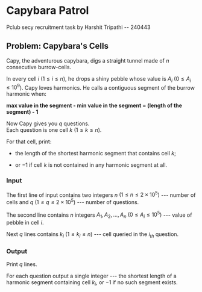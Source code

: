 # Capybara Patrol
Pclub secy recruitment task by Harshit Tripathi -- 240443

## Problem: Capybara's Cells
Capy, the adventurous capybara, digs a straight tunnel made of $n$ consecutive burrow-cells.

In every cell $i$ ($1 \le i \le n$), he drops a shiny pebble whose value is $A_i$ ($0 \le A_i \le 10^9$).
Capy loves harmonics. He calls a contiguous segment of the burrow harmonic when:

**max value in the segment - min value in the segment = (length of the segment) - 1**

Now Capy gives you $q$ questions.  
Each question is one cell $k$ ($1 \le k \le n$).

For that cell, print:

- the length of the shortest harmonic segment that contains cell $k$;

- or $-1$ if cell $k$ is not contained in any harmonic segment at all.

### Input
The first line of input contains two integers $n$ $(1\le n\le 2\times10^5)$ --- number of cells and $q$ $(1\le q\le 2\times10^5)$ --- number of questions.

The second line contains $n$ integers $A_1,A_2,…,A_n$ $(0\le A_i \le 10^5)$ --- value of pebble in cell $i$.

Next $q$ lines contains $k_i$ $(1\le k_i\le n)$ --- cell queried in the $i_{th}$ question.

### Output
Print $q$ lines.

For each question output a single integer --- the shortest length of a harmonic segment containing cell $k_i$, or $-1$ if no such segment exists.
